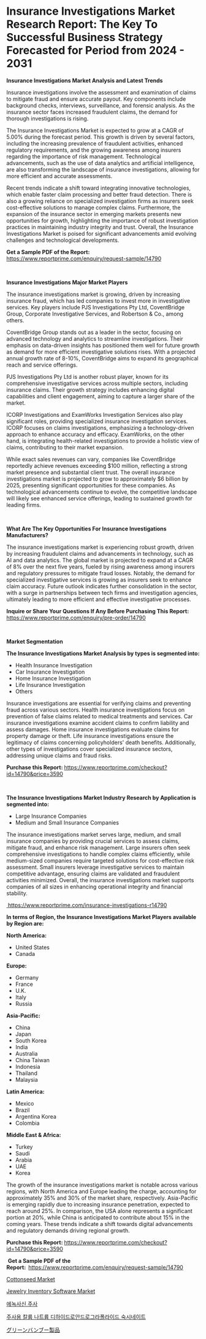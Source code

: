 <p><h1>Insurance Investigations Market Research Report: The Key To Successful Business Strategy Forecasted for Period from 2024 - 2031</h1></p><p><strong>Insurance Investigations Market Analysis and Latest Trends</strong></p>
<p><p>Insurance investigations involve the assessment and examination of claims to mitigate fraud and ensure accurate payout. Key components include background checks, interviews, surveillance, and forensic analysis. As the insurance sector faces increased fraudulent claims, the demand for thorough investigations is rising.</p><p>The Insurance Investigations Market is expected to grow at a CAGR of 5.00% during the forecast period. This growth is driven by several factors, including the increasing prevalence of fraudulent activities, enhanced regulatory requirements, and the growing awareness among insurers regarding the importance of risk management. Technological advancements, such as the use of data analytics and artificial intelligence, are also transforming the landscape of insurance investigations, allowing for more efficient and accurate assessments.</p><p>Recent trends indicate a shift toward integrating innovative technologies, which enable faster claim processing and better fraud detection. There is also a growing reliance on specialized investigation firms as insurers seek cost-effective solutions to manage complex claims. Furthermore, the expansion of the insurance sector in emerging markets presents new opportunities for growth, highlighting the importance of robust investigation practices in maintaining industry integrity and trust. Overall, the Insurance Investigations Market is poised for significant advancements amid evolving challenges and technological developments.</p></p>
<p><strong>Get a Sample PDF of the Report:&nbsp;</strong> <a href="https://www.reportprime.com/enquiry/request-sample/14790">https://www.reportprime.com/enquiry/request-sample/14790</a></p>
<p>&nbsp;</p>
<p><strong>Insurance Investigations Major Market Players</strong></p>
<p><p>The insurance investigations market is growing, driven by increasing insurance fraud, which has led companies to invest more in investigative services. Key players include PJS Investigations Pty Ltd, CoventBridge Group, Corporate Investigative Services, and Robertson & Co., among others.</p><p>CoventBridge Group stands out as a leader in the sector, focusing on advanced technology and analytics to streamline investigations. Their emphasis on data-driven insights has positioned them well for future growth as demand for more efficient investigative solutions rises. With a projected annual growth rate of 8-10%, CoventBridge aims to expand its geographical reach and service offerings.</p><p>PJS Investigations Pty Ltd is another robust player, known for its comprehensive investigative services across multiple sectors, including insurance claims. Their growth strategy includes enhancing digital capabilities and client engagement, aiming to capture a larger share of the market.</p><p>ICORP Investigations and ExamWorks Investigation Services also play significant roles, providing specialized insurance investigation services. ICORP focuses on claims investigations, emphasizing a technology-driven approach to enhance accuracy and efficacy. ExamWorks, on the other hand, is integrating health-related investigations to provide a holistic view of claims, contributing to their market expansion.</p><p>While exact sales revenues can vary, companies like CoventBridge reportedly achieve revenues exceeding $100 million, reflecting a strong market presence and substantial client trust. The overall insurance investigations market is projected to grow to approximately $6 billion by 2025, presenting significant opportunities for these companies. As technological advancements continue to evolve, the competitive landscape will likely see enhanced service offerings, leading to sustained growth for leading firms.</p></p>
<p>&nbsp;</p>
<p><strong>What Are The Key Opportunities For Insurance Investigations Manufacturers?</strong></p>
<p><p>The insurance investigations market is experiencing robust growth, driven by increasing fraudulent claims and advancements in technology, such as AI and data analytics. The global market is projected to expand at a CAGR of 8% over the next five years, fueled by rising awareness among insurers and regulatory pressures to mitigate fraud losses. Notably, the demand for specialized investigative services is growing as insurers seek to enhance claim accuracy. Future outlook indicates further consolidation in the sector, with a surge in partnerships between tech firms and investigation agencies, ultimately leading to more efficient and effective investigative processes.</p></p>
<p><strong>Inquire or Share Your Questions If Any Before Purchasing This Report:</strong> <a href="https://www.reportprime.com/enquiry/pre-order/14790">https://www.reportprime.com/enquiry/pre-order/14790</a></p>
<p>&nbsp;</p>
<p><strong>Market Segmentation</strong></p>
<p><strong>The Insurance Investigations Market Analysis by types is segmented into:</strong></p>
<p><ul><li>Health Insurance Investigation</li><li>Car Insurance Investigation</li><li>Home Insurance Investigation</li><li>Life Insurance Investigation</li><li>Others</li></ul></p>
<p><p>Insurance investigations are essential for verifying claims and preventing fraud across various sectors. Health insurance investigations focus on prevention of false claims related to medical treatments and services. Car insurance investigations examine accident claims to confirm liability and assess damages. Home insurance investigations evaluate claims for property damage or theft. Life insurance investigations ensure the legitimacy of claims concerning policyholders' death benefits. Additionally, other types of investigations cover specialized insurance sectors, addressing unique claims and fraud risks.</p></p>
<p><strong>Purchase this Report:&nbsp;</strong><a href="https://www.reportprime.com/checkout?id=14790&price=3590">https://www.reportprime.com/checkout?id=14790&price=3590</a></p>
<p>&nbsp;</p>
<p><strong>The Insurance Investigations Market Industry Research by Application is segmented into:</strong></p>
<p><ul><li>Large Insurance Companies</li><li>Medium and Small Insurance Companies</li></ul></p>
<p><p>The insurance investigations market serves large, medium, and small insurance companies by providing crucial services to assess claims, mitigate fraud, and enhance risk management. Large insurers often seek comprehensive investigations to handle complex claims efficiently, while medium-sized companies require targeted solutions for cost-effective risk assessment. Small insurers leverage investigative services to maintain competitive advantage, ensuring claims are validated and fraudulent activities minimized. Overall, the insurance investigations market supports companies of all sizes in enhancing operational integrity and financial stability.</p></p>
<p><a href="https://www.reportprime.com/insurance-investigations-r14790">&nbsp;https://www.reportprime.com/insurance-investigations-r14790</a></p>
<p><strong>In terms of Region, the Insurance Investigations Market Players available by Region are:</strong></p>
<p>
    <p> <strong> North America: </strong>
        <ul>
            <li>United States</li>
            <li>Canada</li>
        </ul>
        </p> 
    <p> <strong> Europe: </strong>
        <ul>
            <li>Germany</li>
            <li>France</li>
            <li>U.K.</li>
            <li>Italy</li>
            <li>Russia</li>
        </ul>
        </p> 
    <p> <strong> Asia-Pacific: </strong>
        <ul>
            <li>China</li>
            <li>Japan</li>
            <li>South Korea</li>
            <li>India</li>
            <li>Australia</li>
            <li>China Taiwan</li>
            <li>Indonesia</li>
            <li>Thailand</li>
            <li>Malaysia</li>
        </ul>
        </p> 
    <p> <strong> Latin America: </strong>
        <ul>
            <li>Mexico</li>
            <li>Brazil</li>
            <li>Argentina Korea</li>
            <li>Colombia</li>
        </ul>
        </p> 
    <p> <strong> Middle East & Africa: </strong>
        <ul>
            <li>Turkey</li>
            <li>Saudi</li>
            <li>Arabia</li>
            <li>UAE</li>
            <li>Korea</li>
        </ul>
    </p>
    </p>
<p><p>The growth of the insurance investigations market is notable across various regions, with North America and Europe leading the charge, accounting for approximately 35% and 30% of the market share, respectively. Asia-Pacific is emerging rapidly due to increasing insurance penetration, expected to reach around 25%. In comparison, the USA alone represents a significant portion at 20%, while China is anticipated to contribute about 15% in the coming years. These trends indicate a shift towards digital advancements and regulatory demands driving regional growth.</p></p>
<p><strong>Purchase this Report: </strong><a href="https://www.reportprime.com/checkout?id=14790&price=3590">https://www.reportprime.com/checkout?id=14790&price=3590</a></p>
<p>&nbsp;<strong>Get a Sample PDF of the Report:&nbsp;&nbsp;</strong><a href="https://www.reportprime.com/enquiry/request-sample/14790">https://www.reportprime.com/enquiry/request-sample/14790</a></p>
<p><strong></strong></p>
<p><p><a href="https://issuu.com/reportprime-2/docs/cottonseed-market-size-2030.pptx_ee4dbc7ce10d18">Cottonseed Market</a></p><p><a href="https://www.linkedin.com/pulse/emerging-trends-jewelry-inventory-software-market-global-a6uef?trackingId=hQpfHWKQSvyR%2BnCrTagwjw%3D%3D">Jewelry Inventory Software Market</a></p><p><a href="https://medium.com/@coremtymerich56566/%EC%84%B8%EA%B3%84-enoxacin-injection-market-%EC%9D%80-2024%EC%97%90%EC%84%9C-2031%EB%A1%9C-%EC%97%B0%ED%8F%89%EA%B7%A0-%EC%A6%9D%EA%B0%80%EC%9C%A8%EC%9D%84-%EB%B3%B4%EC%9D%BC-%EA%B2%83%EC%9C%BC%EB%A1%9C-%EC%98%88%EC%83%81%EB%90%A9%EB%8B%88%EB%8B%A4-c3eb8b73a44d">에녹사신 주사</a></p><p><a href="https://medium.com/@coremtymerich56566/potassium-sodium-dehydroandrographolide-succinate-for-injection-market-%EC%9D%98-%EA%B8%80%EB%A1%9C%EB%B2%8C-%EC%8B%9C%EC%9E%A5-%EA%B0%9C%EC%9A%94%EB%8A%94-%EC%A0%84-%EC%84%B8%EA%B3%84-%EB%B0%8F-%EC%A3%BC%EC%9A%94-%EC%8B%9C%EC%9E%A5%EC%9D%98-43b71eb33085">주사용 칼륨 나트륨 디하이드로안드로그라폴라이드 숙시네이트</a></p><p><a href="https://medium.com/@camron674/green-bamboo-products-market-%E3%81%AF-%E3%82%B3%E3%82%B9%E3%83%88%E7%AE%A1%E7%90%86%E3%81%A8%E5%8A%B9%E7%8E%87%E5%90%91%E4%B8%8A%E3%82%92%E5%84%AA%E5%85%88%E3%81%97%E3%81%BE%E3%81%99-%E3%81%95%E3%82%89%E3%81%AB-%E5%A0%B1%E5%91%8A%E6%9B%B8%E3%81%AF%E5%B8%82%E5%A0%B4%E3%81%AE%E9%9C%80%E8%A6%81%E9%9D%A2%E3%81%A8%E4%BE%9B%E7%B5%A6%E9%9D%A2%E3%81%AE%E4%B8%A1%E6%96%B9%E3%82%92%E3%82%AB%E3%83%90%E3%83%BC%E3%81%97%E3%81%A6%E3%81%84%E3%81%BE%E3%81%99-green-bamboo-306140e4e1c7">グリーンバンブー製品</a></p></p>